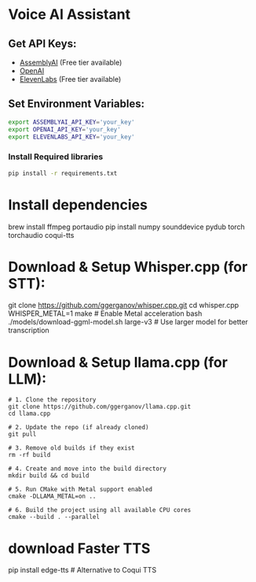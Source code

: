 # Voice AI Assistant

## Get API Keys:

- [AssemblyAI](https://www.assemblyai.com/) (Free tier available)
- [OpenAI](https://platform.openai.com/docs/overview)
- [ElevenLabs](https://elevenlabs.io/) (Free tier available)

## Set Environment Variables:

```sh
export ASSEMBLYAI_API_KEY='your_key'
export OPENAI_API_KEY='your_key'
export ELEVENLABS_API_KEY='your_key'
```

### Install Required libraries 
```sh
pip install -r requirements.txt
```



# Install dependencies  
brew install ffmpeg portaudio
pip install numpy sounddevice pydub torch torchaudio coqui-tts


# Download & Setup Whisper.cpp (for STT):
git clone https://github.com/ggerganov/whisper.cpp.git
cd whisper.cpp
WHISPER_METAL=1 make   # Enable Metal acceleration
bash ./models/download-ggml-model.sh large-v3  # Use larger model for better transcription


# Download & Setup llama.cpp (for LLM):
    # 1. Clone the repository
    git clone https://github.com/ggerganov/llama.cpp.git
    cd llama.cpp

    # 2. Update the repo (if already cloned)
    git pull

    # 3. Remove old builds if they exist
    rm -rf build

    # 4. Create and move into the build directory
    mkdir build && cd build

    # 5. Run CMake with Metal support enabled
    cmake -DLLAMA_METAL=on ..

    # 6. Build the project using all available CPU cores
    cmake --build . --parallel

# download Faster TTS 
pip install edge-tts  # Alternative to Coqui TTS


